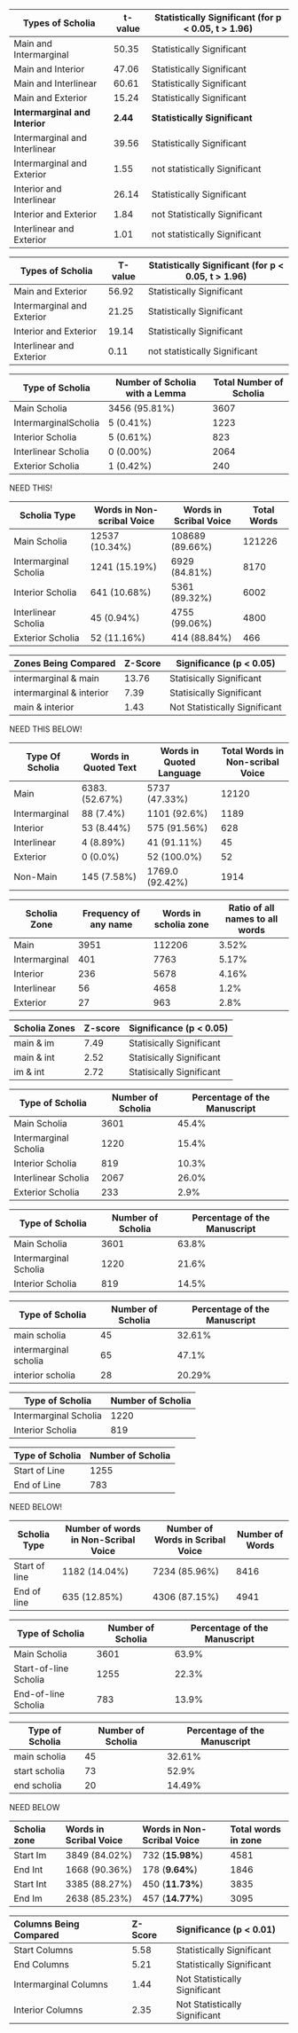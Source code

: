| Types of Scholia | t-value | Statistically Significant (for p < 0.05, t > 1.96) |
| --- | --- | --- |
| Main and Intermarginal | 50.35 | Statistically Significant |
| Main and Interior | 47.06 | Statistically Significant |
| Main and Interlinear | 60.61 | Statistically Significant |
| Main and Exterior | 15.24 | Statistically Significant |
| **Intermarginal and Interior** | **2.44** | **Statistically Significant** |
| Intermarginal and Interlinear | 39.56 | Statistically Significant |
| Intermarginal and Exterior | 1.55 | not statistically Significant |
| Interior and Interlinear | 26.14 | Statistically Significant |
| Interior and Exterior | 1.84 | not Statistically Significant |
| Interlinear and Exterior | 1.01 | not statistically Significant |

Types of Scholia|T-value|Statistically Significant (for p < 0.05, t > 1.96)
--- | --- | ---
Main and Exterior|56.92|Statistically Significant
Intermarginal and Exterior|21.25|Statistically Significant
Interior and Exterior|19.14|Statistically Significant
Interlinear and Exterior|0.11|not statistically Significant

Type of Scholia|Number of Scholia with a Lemma|Total Number of Scholia
---|---|---
Main Scholia|3456 (95.81%)|3607
IntermarginalScholia|5 (0.41%)|1223
Interior Scholia|5 (0.61%)|823
Interlinear Scholia|0 (0.00%)|2064|
Exterior Scholia|1 (0.42%)|240


NEED THIS!

| Scholia Type  | Words in Non-scribal Voice | Words in Scribal Voice | Total Words |
|---|---|---|---|
|Main Scholia|12537 (10.34%)|108689 (89.66%)|121226|
|Intermarginal Scholia|1241 (15.19%)|6929 (84.81%)|8170|
|Interior Scholia|641 (10.68%)|5361 (89.32%)|6002|
|Interlinear Scholia|45 (0.94%)|4755 (99.06%)|4800
|Exterior Scholia|52 (11.16%)|414 (88.84%)|466|

Zones Being Compared|Z-Score|Significance (p < 0.05)
---|---|---
intermarginal & main|13.76|Statisically Significant
intermarginal & interior|	7.39|Statisically Significant
main & interior|1.43|Not Statistically Significant

NEED THIS BELOW!

Type Of Scholia|Words in Quoted Text|Words in Quoted Language|Total Words in Non-scribal Voice
---|---|---|---
Main|6383.(52.67%)|5737 (47.33%)|12120
Intermarginal|88 (7.4%)|1101 (92.6%)|1189
Interior|53 (8.44%)|575 (91.56%)|628
Interlinear|4 (8.89%)|41 (91.11%)|45
Exterior|	0 (0.0%)|52 (100.0%)|52
Non-Main |145 (7.58%)|1769.0 (92.42%)|1914

Scholia Zone|Frequency of any name|Words in scholia zone|Ratio of all names to all words
---|---|---|---
Main|3951|112206|3.52%
Intermarginal|401|7763|5.17%
Interior|236|5678|4.16%
Interlinear|56|4658|1.2%
Exterior|27|963|2.8%

Scholia Zones|Z-score|Significance (p < 0.05)
---|---|---
main & im|7.49|Statisically Significant
main & int|2.52|Statisically Significant
im & int|2.72|Statisically Significant

| Type of Scholia | Number of Scholia | Percentage of the Manuscript
| --- | --- | --- 
| Main Scholia | 3601 | 45.4%
| Intermarginal Scholia | 1220 | 15.4%
| Interior Scholia | 819 | 10.3%
| Interlinear Scholia | 2067 | 26.0%
| Exterior Scholia | 233 | 2.9%


| Type of Scholia | Number of Scholia | Percentage of the Manuscript
| --- | --- | --- 
| Main Scholia | 3601 | 63.8%
| Intermarginal Scholia | 1220 | 21.6%
| Interior Scholia | 819 | 14.5%

| Type of Scholia | Number of Scholia | Percentage of the Manuscript
| --- | --- | --- 
main scholia| 45 |32.61%
intermarginal scholia| 65|47.1%
interior scholia| 28|20.29%

| Type of Scholia | Number of Scholia
| --- | ---
| Intermarginal Scholia | 1220
| Interior Scholia | 819

| Type of Scholia | Number of Scholia |
|:----------------|:------------------|
| Start of Line   | 1255              |
| End of Line     | 783               |

NEED BELOW!

Scholia Type|Number of words in Non-Scribal Voice|Number of Words in Scribal Voice|Number of Words
---|---|---|---
Start of line|1182 (14.04%)|7234 (85.96%)|8416
End of line|635 (12.85%)|4306 (87.15%)|4941

| Type of Scholia | Number of Scholia | Percentage of the Manuscript
| --- | --- | ---
| Main Scholia | 3601 | 63.9%
| Start-of-line Scholia | 1255 | 22.3%
| End-of-line Scholia | 783 | 13.9%

| Type of Scholia | Number of Scholia | Percentage of the Manuscript
| --- | --- | ---
main scholia|45|32.61%
start scholia|73|52.9%
end scholia|20|14.49%

NEED BELOW

| Scholia zone | Words in Scribal Voice | Words in Non-Scribal Voice | Total words in zone |
|:-------------|:--------------------------|:----------------------------|:--------------------|
| Start Im     | 3849 (84.02%)             | 732 (**15.98%**)            | 4581                |
| End Int      | 1668 (90.36%)             | 178 (**9.64%**)             | 1846                |
| Start Int    | 3385 (88.27%)             | 450 (**11.73%**)            | 3835                |
| End Im       | 2638 (85.23%)             | 457 (**14.77%**)            | 3095                |

| Columns Being Compared | Z-Score | Significance (p < 0.01)       |
|:---------------------|:--------|:------------------------------|
| Start Columns | 5.58    | Statistically Significant      |
| End Columns    | 5.21    | Statistically Significant      |
| Intermarginal Columns   | 1.44    | Not Statistically Significant |
| Interior Columns  | 2.35    | Not Statistically Significant |
